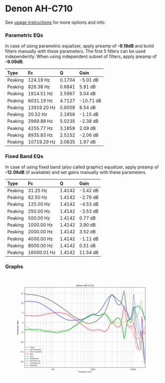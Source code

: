 # Denon AH-C710
See [usage instructions](https://github.com/jaakkopasanen/AutoEq#usage) for more options and info.

### Parametric EQs
In case of using parametric equalizer, apply preamp of **-9.18dB** and build filters manually
with these parameters. The first 5 filters can be used independently.
When using independent subset of filters, apply preamp of **-9.09dB**.

| Type    | Fc          |      Q | Gain      |
|:--------|:------------|:-------|:----------|
| Peaking | 124.19 Hz   | 0.1704 | -5.01 dB  |
| Peaking | 826.36 Hz   | 0.6841 | 5.91 dB   |
| Peaking | 1914.51 Hz  | 2.5967 | 3.04 dB   |
| Peaking | 6031.19 Hz  | 4.7127 | -10.71 dB |
| Peaking | 13919.20 Hz | 0.6009 | 8.54 dB   |
| Peaking | 20.52 Hz    | 2.1956 | -1.15 dB  |
| Peaking | 2969.88 Hz  | 5.0235 | -2.38 dB  |
| Peaking | 4255.77 Hz  | 3.1859 | 2.09 dB   |
| Peaking | 8935.83 Hz  | 2.5152 | -2.06 dB  |
| Peaking | 10719.29 Hz | 3.0835 | 1.97 dB   |

### Fixed Band EQs
In case of using fixed band (also called graphic) equalizer, apply preamp of **-12.06dB**
(if available) and set gains manually with these parameters.

| Type    | Fc          |      Q | Gain     |
|:--------|:------------|:-------|:---------|
| Peaking | 31.25 Hz    | 1.4142 | -3.42 dB |
| Peaking | 62.50 Hz    | 1.4142 | -2.79 dB |
| Peaking | 125.00 Hz   | 1.4142 | -4.53 dB |
| Peaking | 250.00 Hz   | 1.4142 | -3.53 dB |
| Peaking | 500.00 Hz   | 1.4142 | 0.77 dB  |
| Peaking | 1000.00 Hz  | 1.4142 | 3.90 dB  |
| Peaking | 2000.00 Hz  | 1.4142 | 3.52 dB  |
| Peaking | 4000.00 Hz  | 1.4142 | -1.11 dB |
| Peaking | 8000.00 Hz  | 1.4142 | 0.51 dB  |
| Peaking | 16000.01 Hz | 1.4142 | 11.54 dB |

### Graphs
![](./Denon%20AH-C710.png)